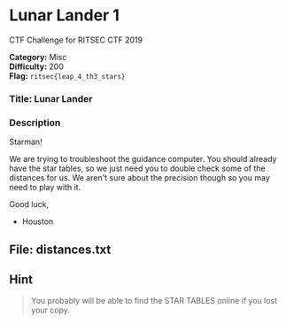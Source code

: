 # Lunar Lander 1
CTF Challenge for RITSEC CTF 2019


__Category:__ Misc  
__Difficulty:__ 200  
__Flag:__ `ritsec{leap_4_th3_stars}`  

### Title: Lunar Lander
### Description

Starman!

We are trying to troubleshoot the guidance computer. You should already have the star tables, so we just need you to double check some of the distances for us. We aren't sure about the precision though so you may need to play with it.

Good luck,
- Houston

## File: distances.txt

## Hint
> You probably will be able to find the STAR TABLES online if you lost your copy.